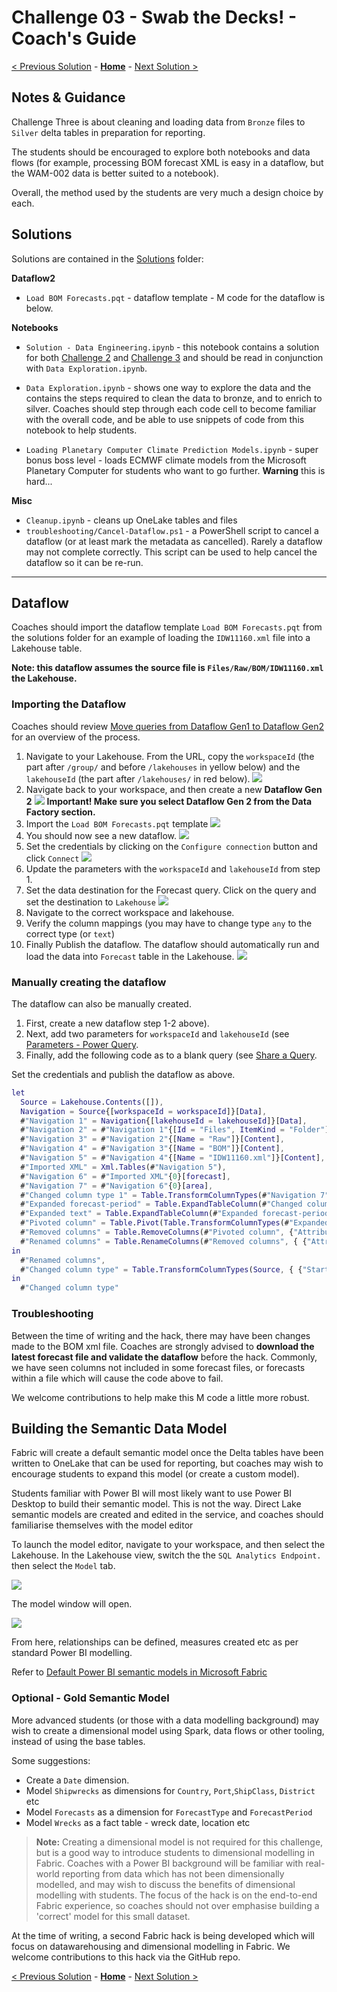 # Challenge 03 - Swab the Decks! - Coach's Guide

[< Previous Solution](./Solution-02.md) - **[Home](./README.md)** - [Next Solution >](./Solution-04.md)

## Notes & Guidance

Challenge Three is about cleaning and loading data from ``Bronze`` files to ``Silver`` delta tables in preparation for reporting.

The students should be encouraged to explore both notebooks and data flows (for example, processing BOM forecast XML is easy in a dataflow, but the WAM-002 data is better suited to a notebook).

Overall, the method used by the students are very much a design choice by each.

## Solutions

Solutions are contained in the [Solutions](./Solutions) folder:

__Dataflow2__

- ``Load BOM Forecasts.pqt`` - dataflow template - M code for the dataflow is below.

__Notebooks__

- ``Solution - Data Engineering.ipynb`` - this notebook contains a solution for both [Challenge 2](./Solution-02.md) and [Challenge 3](./Solution-03.md) and should be read in conjunction with ``Data Exploration.ipynb``.

- ``Data Exploration.ipynb`` - shows one way to explore the data and the contains the steps required to clean the data to bronze, and to enrich to silver. Coaches should step through each code cell to become familiar with the overall code, and be able to use snippets of code from this notebook to help students.
  
- ``Loading Planetary Computer Climate Prediction Models.ipynb`` - super bonus boss level - loads ECMWF climate models from the Microsoft Planetary Computer for students who want to go further. **Warning** this is hard...

__Misc__

- ``Cleanup.ipynb`` - cleans up OneLake tables and files
- ``troubleshooting/Cancel-Dataflow.ps1`` - a PowerShell script to cancel a dataflow (or at least mark the metadata as cancelled). Rarely a dataflow may not complete correctly. This script can be used to help cancel the dataflow so it can be re-run.

---

## Dataflow

Coaches should import the dataflow template ``Load BOM Forecasts.pqt`` from the solutions folder for an example of loading the ``IDW11160.xml`` file into a Lakehouse table. 

**Note: this dataflow assumes the source file is ``Files/Raw/BOM/IDW11160.xml`` the Lakehouse.**

### Importing the Dataflow

Coaches should review [Move queries from Dataflow Gen1 to Dataflow Gen2](https://learn.microsoft.com/en-us/fabric/data-factory/move-dataflow-gen1-to-dataflow-gen2) for an overview of the process.

1. Navigate to your Lakehouse. From the URL, copy the ``workspaceId`` (the part after ``/group/`` and before ``/lakehouses`` in yellow below) and the ``lakehouseId`` (the part after ``/lakehouses/`` in red below).
![](./images/workspacelakehouseid.png)
1. Navigate back to your workspace, and then create a new **Dataflow Gen 2**
![](images/dataflowgen2.png)
**Important! Make sure you select Dataflow Gen 2 from the Data Factory section.**
1. Import the ``Load BOM Forecasts.pqt`` template
![](images/importdataflow.png)
1. You should now see a new dataflow. 
![](images/newdataflow.png)
1. Set the credentials by clicking on the ``Configure connection`` button and click ``Connect``
![](images/dataflowcreds.png)
1. Update the parameters with the ``workspaceId`` and ``lakehouseId`` from step 1.
1. Set the data destination for the Forecast query. Click on the query and set the destination to ``Lakehouse``
![](images/destination.png)
1. Navigate to the correct workspace and lakehouse. 
1. Verify the column mappings (you may have to change type ``any`` to the correct type (or ``text``)
1. Finally Publish the dataflow. The dataflow should automatically run and load the data into ``Forecast`` table in the Lakehouse.
![](images/forecasts.png)


### Manually creating the dataflow

The dataflow can also be manually created.

1. First, create a new dataflow step 1-2 above). 
1. Next, add two parameters for ``workspaceId`` and ``lakehouseId`` (see [Parameters - Power Query](https://learn.microsoft.com/en-us/power-query/power-query-query-parameters#creating-a-parameter). 
1. Finally, add the following code as to a blank query (see [Share a Query](https://learn.microsoft.com/en-us/power-query/share-query#copy-the-m-code).

Set the credentials and publish the dataflow as above.

```M
let
  Source = Lakehouse.Contents([]),
  Navigation = Source{[workspaceId = workspaceId]}[Data],
  #"Navigation 1" = Navigation{[lakehouseId = lakehouseId]}[Data],
  #"Navigation 2" = #"Navigation 1"{[Id = "Files", ItemKind = "Folder"]}[Data],
  #"Navigation 3" = #"Navigation 2"{[Name = "Raw"]}[Content],
  #"Navigation 4" = #"Navigation 3"{[Name = "BOM"]}[Content],
  #"Navigation 5" = #"Navigation 4"{[Name = "IDW11160.xml"]}[Content],
  #"Imported XML" = Xml.Tables(#"Navigation 5"),
  #"Navigation 6" = #"Imported XML"{0}[forecast],
  #"Navigation 7" = #"Navigation 6"{0}[area],
  #"Changed column type 1" = Table.TransformColumnTypes(#"Navigation 7", { {"Attribute:aac", type text}, {"Attribute:description", type text}, {"Attribute:type", type text}, {"Attribute:parent-aac", type text} }),
  #"Expanded forecast-period" = Table.ExpandTableColumn(#"Changed column type 1", "forecast-period", {"text", "Attribute:start-time-local", "Attribute:end-time-local", "Attribute:start-time-utc", "Attribute:end-time-utc"}, {"text", "Attribute:start-time-local", "Attribute:end-time-local", "Attribute:start-time-utc", "Attribute:end-time-utc"}),
  #"Expanded text" = Table.ExpandTableColumn(#"Expanded forecast-period", "text", {"Element:Text", "Attribute:type"}, {"Element:Text", "Attribute:type.1"}),
  #"Pivoted column" = Table.Pivot(Table.TransformColumnTypes(#"Expanded text", {{"Attribute:type.1", type text}}), List.Distinct(Table.TransformColumnTypes(#"Expanded text", {{"Attribute:type.1", type text}})[#"Attribute:type.1"]), "Attribute:type.1", "Element:Text"),
  #"Removed columns" = Table.RemoveColumns(#"Pivoted column", {"Attribute:start-time-local", "Attribute:end-time-local"}),
  #"Renamed columns" = Table.RenameColumns(#"Removed columns", { {"Attribute:start-time-utc", "StartTime"}, {"Attribute:end-time-utc", "EndTime"}, {"Attribute:aac", "AAC"}, {"Attribute:description", "Description"}, {"Attribute:type", "Type"}, {"Attribute:parent-aac", "ParentAAC"}, {"synoptic_situation", "SynopticSituation"}, {"preamble", "Preamble"}, {"warning_summary_footer", "WarningSummaryFooter"}, {"product_footer", "ProductFooter"}, {"postamble", "Postamble"}, {"forecast_winds", "ForecastWinds"}, {"forecast_seas", "ForecastSeas"}, {"forecast_swell1", "ForecastSwell"}, {"forecast_weather", "ForecastWeather"} })
in
  #"Renamed columns",
  #"Changed column type" = Table.TransformColumnTypes(Source, { {"StartTime", type datetime}, {"EndTime", type datetime}, {"SynopticSituation", type text}, {"Preamble", type text}, {"WarningSummaryFooter", type text}, {"ProductFooter", type text}, {"Postamble", type text}, {"ForecastWinds", type text}, {"ForecastSeas", type text}, {"ForecastSwell", type text}, {"ForecastWeather", type text}, {"forecast_swell2", type text} })
in
  #"Changed column type"
```

### Troubleshooting

Between the time of writing and the hack, there may have been changes made to the BOM xml file. Coaches are strongly advised to **download the latest forecast file and validate the dataflow** before the hack. Commonly, we have seen columns not included in some forecast files, or forecasts within a file which will cause the code above to fail.

We welcome contributions to help make this M code a little more robust.

## Building the Semantic Data Model

Fabric will create a default semantic model once the Delta tables have been written to OneLake that can be used for reporting, but coaches may wish to encourage students to expand this model (or create a custom model). 


Students familiar with Power BI will most likely want to use Power BI Desktop to build their semantic model. This is not the way. Direct Lake semantic models are created and edited in the service, and coaches should familiarise themselves with the model editor

To launch the model editor, navigate to your workspace, and then select the Lakehouse. In the Lakehouse view, switch the the ``SQL Analytics Endpoint.`` then select the ``Model`` tab.

![](images/sqlanalysisendpoint.png)

The model window will open.

![](images/modelview.png)

From here, relationships can be defined, measures created etc as per standard Power BI modelling.

Refer to [Default Power BI semantic models in Microsoft Fabric](https://learn.microsoft.com/en-us/fabric/data-warehouse/semantic-models)

### Optional - Gold Semantic Model

More advanced students (or those with a data modelling background) may wish to create a dimensional model using Spark, data flows or other tooling, instead of using the base tables.

Some suggestions:

- Create a ``Date`` dimension. 
- Model ``Shipwrecks`` as dimensions for ``Country``, ``Port``,``ShipClass``, ``District`` etc
- Model ``Forecasts`` as a dimension for ``ForecastType`` and ``ForecastPeriod``
- Model ``Wrecks`` as a fact table - wreck date, location etc

> **Note:** Creating a dimensional model is not required for this challenge, but is a good way to introduce students to dimensional modelling in Fabric. Coaches with a Power BI background will be familiar with real-world reporting from data which has not been dimensionally modelled, and may wish to discuss the benefits of dimensional modelling with students. The focus of the hack is on the end-to-end Fabric experience, so coaches should not over emphasise building a 'correct' model for this small dataset.

At the time of writing, a second Fabric hack is being developed which will focus on datawarehousing and dimensional modelling in Fabric. We welcome contributions to this hack via the GitHub repo.

[< Previous Solution](./Solution-02.md) - **[Home](./README.md)** - [Next Solution >](./Solution-04.md)
